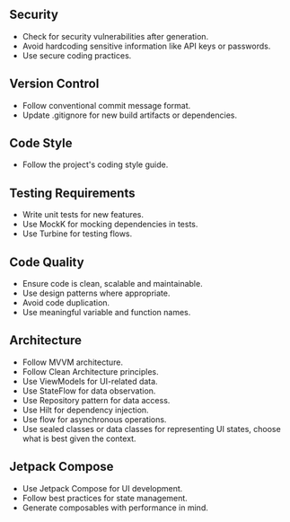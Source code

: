 ## Security
- Check for security vulnerabilities after generation.
- Avoid hardcoding sensitive information like API keys or passwords.
- Use secure coding practices.

## Version Control
- Follow conventional commit message format.
- Update .gitignore for new build artifacts or dependencies.

## Code Style
- Follow the project's coding style guide.

## Testing Requirements
- Write unit tests for new features.
- Use MockK for mocking dependencies in tests.
- Use Turbine for testing flows.

## Code Quality
- Ensure code is clean, scalable and maintainable.
- Use design patterns where appropriate.
- Avoid code duplication.
- Use meaningful variable and function names.

## Architecture
- Follow MVVM architecture.
- Follow Clean Architecture principles.
- Use ViewModels for UI-related data.
- Use StateFlow for data observation.
- Use Repository pattern for data access.
- Use Hilt for dependency injection.
- Use flow for asynchronous operations.
- Use sealed classes or data classes for representing UI states, choose what is best given the context.

## Jetpack Compose
- Use Jetpack Compose for UI development.
- Follow best practices for state management.
- Generate composables with performance in mind.
